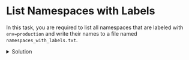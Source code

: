 # List Namespaces with Labels

In this task, you are required to list all namespaces that are labeled with `env=production` and write their names to a file named `namespaces_with_labels.txt`.

<details><summary>Solution</summary>

```bash
kubectl get namespaces -l env=production -o jsonpath="{.items[*].metadata.name}" > namespaces_with_labels.txt
```

OR

```bash
kubectl get namespaces --all-namespaces -o jsonpath="{.items[?(@.metadata.labels.env=='production')].metadata.name}" > namespaces_with_labels.txt
```

</details>
